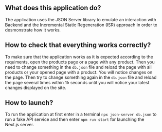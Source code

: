 ## What does this application do?

The application uses the JSON Server library to emulate an interaction with Backend and the Incremental Static Regeneration (ISR) approach in order to desmonstrate how it works.

## How to check that everything works correctly?

To make sure that the application works as it is expected according to the requiments, open the products page or a page with any product. Then you need to change something in the `db.json` file and reload the page with all products or your opened page with a product. You will notice changes on the page. Then try to change something again in the `db.json` file and reload the page several times within 15 seconds until you will notice your latest changes displayed on the site.

## How to launch?

To run the application at first enter in a terminal `npx json-server db.json` to run a fake API service and then enter `npm run start` for launching the Next.js server.

